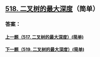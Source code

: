 ## [518. 二叉树的最大深度](https://leetcode-cn.com/problems/merge-two-sorted-lists/)（简单）





### 答案：



#### [上一题（517. 二叉树的最大深度）(简单)](https://github.com/sdwwld/leetCode/blob/master/src/main/java/com/wld/java/leetcode/leetCode0517.md)

#### [下一题（519. 二叉树的最大深度）(简单)](https://github.com/sdwwld/leetCode/blob/master/src/main/java/com/wld/java/leetcode/leetCode0519.md)